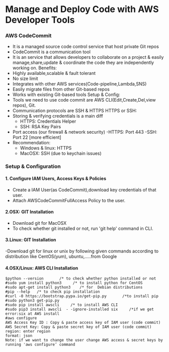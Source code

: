 # Manage and Deploy Code with AWS Developer Tools
### AWS CodeCommit
- It is a managed source code control service that host private Git repos
- CodeCommit is a communication tool
- It is an service that allows developers to collaborate on a project & easily manage,share,update & coordinate the code they are independently working on.
Benefits:
- Highly available,scalable & fault tolerant
- No size limit
- Integrates with other AWS services(Code-pipeline,Lambda,SNS)
- Easily migrate files from other Git-based repos
- Works with existing Git-based tools
Setup & Config:
- Tools we need to use code commit are AWS CLI(Edit,Create,Del,view repos), Git.
- Communication protocols are SSH & HTTPS
HTTPS or SSH:
- Storing & verifying credentials is a main diff
    - HTTPS: Credentials Helper
    - SSH: RSA Key Pairs  
- Port access (our firewall & network security)
    -HTTPS: Port 443
    -SSH: Port 22 [more efficient]
- Recommendation:
    - Windows & linux: HTTPS
    - MacOSX: SSH (due to keychain issues)

### Setup & Configuration
#### 1. Configure IAM Users, Access Keys & Policies
- Create a IAM User(as CodeCommit),download key credentials of that user.
- Attach AWSCodeCommitFullAccess Policy to the user.
#### 2.OSX: GIT Installation
- Download git for MacOSX
- To check whether git installed or not, run 'git help' command in CLI.
#### 3.Linux: GIT Installation
-Download git for linux or unix by following given commands according to distribution like CentOS(yum), ubuntu,…..from Google
#### 4.OSX/Linux: AWS CLI Installation
```
$python --version       /* to check whether python installed or not
#sudo yum install python3     /* to install python for CentOS
#sudo apt-get install python3    /* for  Debian distributions
#pip --help   /* to check pip installation
#curl -0 https://bootstrap.pypa.io/get-pip.py       /*to install pip
#sudo python3 get-pip.py
#sudo pip install awscli     /* to install AWS CLI
#sudo pip3 install awscli  - -ignore-installed six     /*if we get error:six at AWS install
#aws configure
AWS Access Key ID : Copy & paste access key of IAM user (code commit)
AWS Secret Key: Copy & paste secret key of IAM user (code commit)
region: enter region
format: json
Note: if we want to change the user change AWS access & secret keys by running 'aws configure’ command
